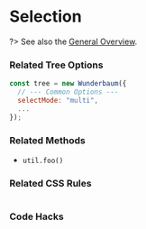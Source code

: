 # Selection

?> See also the [General Overview](/tutorial/overview.md).

### Related Tree Options

```js
const tree = new Wunderbaum({
  // --- Common Options ---
  selectMode: "multi",
  ...
});
```

### Related Methods

- `util.foo()`

### Related CSS Rules

```css
```

### Code Hacks

```js
```
